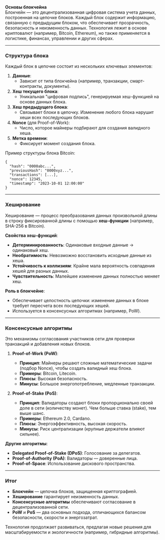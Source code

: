 **Основы блокчейна**  
Блокчейн — это децентрализованная цифровая система учета данных, построенная на цепочке блоков. Каждый блок содержит информацию, связанную с предыдущим блоком, что обеспечивает прозрачность, безопасность и неизменность данных. Технология лежит в основе криптовалют (например, Bitcoin, Ethereum), но также применяется в логистике, финансах, управлении и других сферах.

---

### **Структура блока**  
Каждый блок в цепочке состоит из нескольких ключевых элементов:  
1. **Данные**:  
   - Зависит от типа блокчейна (например, транзакции, смарт-контракты, документы).  
2. **Хеш текущего блока**:  
   - Уникальная "цифровая подпись", генерируемая хеш-функцией на основе данных блока.  
3. **Хеш предыдущего блока**:  
   - Связывает блоки в цепочку. Изменение любого блока нарушит хеши всех последующих блоков.  
4. **Nonce** (для Proof-of-Work):  
   - Число, которое майнеры подбирают для создания валидного хеша.  
5. **Метка времени**:  
   - Фиксирует момент создания блока.  

Пример структуры блока Bitcoin:  
```
{
  "hash": "0000abc...",
  "previousHash": "0000xyz...",
  "transactions": [...],
  "nonce": 12345,
  "timestamp": "2023-10-01 12:00:00"
}
```

---

### **Хеширование**  
Хеширование — процесс преобразования данных произвольной длины в строку фиксированной длины с помощью **хеш-функции** (например, SHA-256 в Bitcoin).  

**Свойства хеш-функций**:  
- **Детерминированность**: Одинаковые входные данные → одинаковый хеш.  
- **Необратимость**: Невозможно восстановить исходные данные из хеша.  
- **Устойчивость к коллизиям**: Крайне мала вероятность совпадения хешей для разных данных.  
- **Чувствительность**: Малейшее изменение данных полностью меняет хеш.  

**Роль в блокчейне**:  
- Обеспечивает целостность цепочки: изменение данных в блоке требует пересчета всех последующих хешей.  
- Используется в консенсусных алгоритмах (например, PoW).  

---

### **Консенсусные алгоритмы**  
Это механизмы согласования участников сети для проверки транзакций и добавления новых блоков.  

1. **Proof-of-Work (PoW)**:  
   - **Принцип**: Майнеры решают сложные математические задачи (подбор Nonce), чтобы создать валидный хеш блока.  
   - **Примеры**: Bitcoin, Litecoin.  
   - **Плюсы**: Высокая безопасность.  
   - **Минусы**: Большое энергопотребление, медленные транзакции.  

2. **Proof-of-Stake (PoS)**:  
   - **Принцип**: Валидаторы создают блоки пропорционально своей доле в сети (количеству монет). Чем больше ставка (stake), тем выше шанс.  
   - **Примеры**: Ethereum 2.0, Cardano.  
   - **Плюсы**: Энергоэффективность, высокая скорость.  
   - **Минусы**: Риск централизации (крупные держатели влияют сильнее).  

**Другие алгоритмы**:  
- **Delegated Proof-of-Stake (DPoS)**: Голосование за делегатов.  
- **Proof-of-Authority (PoA)**: Валидаторы — доверенные лица.  
- **Proof-of-Space**: Использование дискового пространства.  

---

### **Итог**  
- **Блокчейн** — цепочка блоков, защищенная криптографией.  
- **Хеширование** гарантирует неизменность данных.  
- **Консенсусные алгоритмы** обеспечивают согласование в децентрализованной сети.  
- **PoW** и **PoS** — два основных подхода, отличающихся балансом безопасности, скорости и энергозатрат.  

Технология продолжает развиваться, предлагая новые решения для масштабируемости и экологичности (например, гибридные алгоритмы).